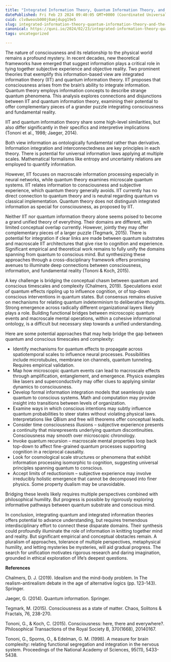 ```yaml
---
title: "Integrated Information Theory, Quantum Information Theory, and the Search for a Unified Framework of Consciousness and Reality"
datePublished: Fri Feb 23 2024 09:40:05 GMT+0000 (Coordinated Universal Time)
cuid: clv8weosb000j0amjdupg19e5
slug: integrated-information-theory-quantum-information-theory-and-the-search-for-a-unified-framework-of-consciousness-and-reality
canonical: https://quni.io/2024/02/23/integrated-information-theory-quantum-information-theory-and-the-search-for-a-unified-framework-of-consciousness-and-reality/
tags: uncategorized

---
```


The nature of consciousness and its relationship to the physical world remains a profound mystery. In recent decades, new theoretical frameworks have emerged that suggest information plays a critical role in tying together subjective experience and objective reality. Two prominent theories that exemplify this information-based view are integrated information theory (IIT) and quantum information theory. IIT proposes that consciousness arises from the brain’s ability to integrate information. Quantum theory employs information concepts to describe strange quantum phenomena. This analysis explores connections and disjunctions between IIT and quantum information theory, examining their potential to offer complementary pieces of a grander puzzle integrating consciousness and fundamental reality.

IIT and quantum information theory share some high-level similarities, but also differ significantly in their specifics and interpretive implications (Tononi et al., 1998; Jaeger, 2014).

Both view information as ontologically fundamental rather than derivative. Information integration and interconnectedness are key principles in each theory. There is potential for universal information laws applying at multiple scales. Mathematical formalisms like entropy and uncertainty relations are employed to quantify information.

However, IIT focuses on macroscale information processing especially in neural networks, while quantum theory examines microscale quantum systems. IIT relates information to consciousness and subjective experience, which quantum theory generally avoids. IIT currently has no direct connection to quantum theory and is neutral regarding quantum vs classical implementation. Quantum theory does not distinguish integrated information as special for consciousness, as proposed by IIT.

Neither IIT nor quantum information theory alone seems poised to become a grand unified theory of everything. Their domains are different, with limited conceptual overlap currently. However, jointly they may offer complementary pieces of a larger puzzle (Tegmark, 2015). There is potential for integration if clear links are made between quantum substrates and macroscale IIT architectures that give rise to cognition and experience. Significant empirical and theoretical work remains to fully unify the domains spanning from quantum to conscious mind. But synthesizing these approaches through a cross-disciplinary framework offers promising avenues to illuminate deep connections between consciousness, information, and fundamental reality (Tononi & Koch, 2015).

A key challenge is bridging the conceptual chasm between quantum and conscious timescales and complexity (Chalmers, 2019). Speculations exist of quantum effects rippling up to influence cognition, or of top-down conscious interventions in quantum states. But consensus remains elusive on mechanisms for relating quantum indeterminism to deliberative thoughts. Strong emergence across radically different organizational layers likely plays a role. Building functional bridges between microscopic quantum events and macroscale mental operations, within a cohesive informational ontology, is a difficult but necessary step towards a unified understanding.

Here are some potential approaches that may help bridge the gap between quantum and conscious timescales and complexity:

*   Identify mechanisms for quantum effects to propagate across spatiotemporal scales to influence neural processes. Possibilities include microtubules, membrane ion channels, quantum tunneling. Requires empirical validation.
*   Map how microscopic quantum events can lead to macroscale effects through amplification, entanglement, and emergence. Physics examples like lasers and superconductivity may offer clues to applying similar dynamics to consciousness.
*   Develop formal information integration models that seamlessly span quantum to conscious systems. Math and computation may provide insight into transitions between levels of organization.
*   Examine ways in which conscious intentions may subtly influence quantum probabilities to steer states without violating physical laws. Interpretations like QBism and free will theorems offer conceptual leads.
*   Consider time consciousness illusions – subjective experience presents a continuity that misrepresents underlying quantum discontinuities. Consciousness may smooth over microscopic chronology.
*   Invoke quantum recursion – macroscale mental properties loop back top-down to affect fine-grained quantum processes supporting cognition in a reciprocal causality.
*   Look for cosmological scale structures or phenomena that exhibit information processing isomorphic to cognition, suggesting universal principles spanning quantum to conscious.
*   Accept limits of reductionism – subjective experience may involve irreducibly holistic emergence that cannot be decomposed into finer physics. Some property dualism may be unavoidable.

Bridging these levels likely requires multiple perspectives combined with philosophical humility. But progress is possible by rigorously exploring informative pathways between quantum substrate and conscious mind.

In conclusion, integrating quantum and integrated information theories offers potential to advance understanding, but requires tremendous interdisciplinary effort to connect these disparate domains. Their synthesis could profoundly illuminate the role of information in knitting together mind and reality. But significant empirical and conceptual obstacles remain. A pluralism of approaches, tolerance of multiple perspectives, metaphysical humility, and letting mysteries be mysteries, will aid gradual progress. The search for unification motivates rigorous research and daring imagination, grounded in ethical exploration of life’s deepest questions.

**References**

Chalmers, D. J. (2019). Idealism and the mind-body problem. In The realism-antirealism debate in the age of alternative logics (pp. 123-143). Springer.

Jaeger, G. (2014). Quantum information. Springer.

Tegmark, M. (2015). Consciousness as a state of matter. Chaos, Solitons & Fractals, 76, 238-270.

Tononi, G., & Koch, C. (2015). Consciousness: here, there and everywhere?. Philosophical Transactions of the Royal Society B, 370(1668), 20140167.

Tononi, G., Sporns, O., & Edelman, G. M. (1998). A measure for brain complexity: relating functional segregation and integration in the nervous system. Proceedings of the National Academy of Sciences, 95(11), 5433-5438.